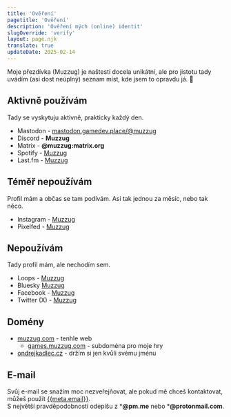 ```yaml
---
title: 'Ověření'
pagetitle: 'Ověření'
description: 'Ověření mých (online) identit'
slugOverride: 'verify'
layout: page.njk
translate: true
updateDate: 2025-02-14
---
```

Moje přezdívka (Muzzug) je naštestí docela unikátní, ale pro jistotu tady uvádím (asi dost neúplný) seznam míst, kde jsem to opravdu já. 🙂

## Aktivně používám
Tady se vyskytuju aktivně, prakticky každý den.
- Mastodon - [mastodon.gamedev.place/@muzzug](https://mastodon.gamedev.place/@muzzug)
- Discord - **Muzzug**
- Matrix - **@muzzug:matrix.org**
- Spotify - [Muzzug](https://open.spotify.com/user/muzzug)
- Last.fm - [Muzzug](https://www.last.fm/user/Muzzug)

## Téměř nepoužívám
Profil mám a občas se tam podívám. Asi tak jednou za měsíc, nebo tak něco.
- Instagram - [Muzzug](https://www.instagram.com/muzzug/)
- Pixelfed - [Muzzug](https://pixelfed.social/muzzug)

## Nepoužívám
Tady profil mám, ale nechodím sem.
- Loops - [Muzzug](https://loops.video/@Muzzug)
- Bluesky [Muzzug](https://bsky.app/profile/muzzug.bsky.social)
- Facebook - [Muzzug](https://www.facebook.com/muzzug)
- Twitter (X) - [Muzzug](https://x.com/Muzzug)

## Domény
- [muzzug.com](https://muzzug.com) - tenhle web
    - [games.muzzug.com](https://games.muzzug.com) - subdoména pro moje hry
- [ondrejkadlec.cz](https://ondrejkadlec.cz) - držím si jen kvůli svému jménu

## E-mail
Svůj e-mail se snažím moc nezveřejňovat, ale pokud mě chceš kontaktovat, můžeš použít [{{meta.email}}](mailto:{{meta.email}}).  
S největší pravděpodobností odepíšu z ***@pm.me** nebo ***@protonmail.com**.